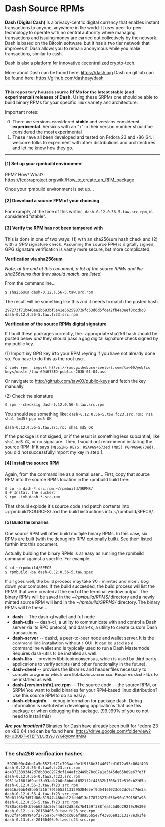 # Dash Source RPMs

**Dash (Digital Cash)** is a privacy-centric digital currency that
enables instant transactions to anyone, anywhere in the world. It uses
peer-to-peer technology to operate with no central authority where
managing transactions and issuing money are carried out collectively
by the network. Dash is based on the Bitcoin software, but it has a
two tier network that improves it. Dash allows you to remain anonymous
while you make transactions, similar to cash.

Dash is also a platform for innovative decentralized crypto-tech.

More about Dash can be found here: https://dash.org
Dash on github can be found here: https://github.com/dashpay/dash

----

**This repository houses source RPMs for the latest stable (and experimental) releases of Dash.** Using these SRPMs one should be able to build binary RPMs for your specific linux variety and architecture.

Important notes:

0. There are versions considered **stable** and versions considered **experimental**. Versions with an "x" in their version number should be considered the most experimental.
0. These have all been developed and tested on Fedora 23 and x86_64. I welcome folks to experiment with other distributions and architectures and let me know how they go.

----

#### [1]  Set up your rpmbuild environment

RPM? How? What?: https://fedoraproject.org/wiki/How_to_create_an_RPM_package

Once your rpmbuild environment is set up...

#### [2] Download a source RPM of your choosing

For example, at the time of this writing, `dash-0.12.0.56-5.taw.src.rpm`, is considered "stable".

#### [3] Verify the RPM has not been tampered with

This is done in one of two ways: (1) with an sha256sum hash check and (2) with a GPG signature check. Assuming the source RPM is digitally signed, GPG signature verification is vastly more secure, but more complicated.

**Verification via sha256sum**

*Note, at the end of this document, a list of the source RPMs and the sha256sums that they should match, are listed.*

From the commandline...

    $ sha256sum dash-0.12.0.56-5.taw.src.rpm

The result will be something like this and it needs to match the posted hash.

`
297273f71b040ea2b683bf1e41e562598736fc53d6d5fdef2fb4a3eef8cc2bc8  dash-0.12.0.56-5.taw.fc23.src.rpm
`

**Verification of the source RPMs digital signature**

If I built these packages correctly, their appropriate sha256 hash should be posted below _and_ they should pass a gpg digital signature check signed by my public key.

(1) Import my GPG key into your RPM keyring if you have not already done so. You have to do this as the root user.

    $ sudo rpm --import https://raw.githubusercontent.com/taw00/public-keys/master/taw-694673ED-public-2030-01-04.asc

Or navigate to http://github.com/taw00/public-keys and fetch the key manually

(2) Check the signature

    $ rpm --checksig dash-0.12.0.56-5.taw.src.rpm

You should see something like: `dash-0.12.0.56-5.taw.fc23.src.rpm: rsa sha1 (md5) pgp md5 OK`

`dash-0.12.0.56-5.taw.src.rp: sha1 md5 OK`

If the package is not signed, or if the result is something less subsantial, like `sha1 md5 OK`, or no signature. Then, I would not recommend installing the source RPM. If it says `(MISSING KEYS: RSA#694673ed (MD5) PGP#694673ed)`, you did not successfully import my key in step 1.


#### [4] Install the source RPM

Again, from the commandline as a normal user... First, copy that source RPM into the source RPMs location in the rpmbuild build tree:

    $ cp -a dash-*.src.rpm ~/rpmbuild/SRPMS/
    $ # Install the sucker:
    $ rpm -ivh dash-*.src.rpm

That should explode it's source code and patch contents into ~/rpmbuild/SOURCES/ and the build instructions into ~/rpmbuild/SPECS/.


#### [5] Build the binaries

One source RPM will often build multiple binary RPMs. In this case, six RPMs are built (with the debuginfo RPM optionally built). See them listed furthin into this document.

Actually building the binary RPMs is as easy as running the rpmbuild command against a specfile. For example:

    $ cd ~/rpmbuild/SPECS
    $ rpmbuild -ba dash-0.12.0.56-5.taw.spec

If all goes well, the build process may take 30+ minutes and nicely bog down your computer. If the build succeeded, the build process will list the RPMS that were created at the end of the terminal window output. The binary RPMs will be saved in the _~/rpmbuild/RPMS/_ directory and a newly minted source RPM will land in the _~/rpmbuild/SRPMS/_ directory. The binary RPMs will be these...

* **dash** -- The dash-qt wallet and full node
* **dash-utils** -- dash-cli, a utility to communicate with and control a Dash server via its RPC protocol, and dash-tx, a utility to create custom Dash transactions.
* **dash-server** -- dashd, a peer-to-peer node and wallet server. It is the command line installation without a GUI.  It can be used as a commandline wallet and is typically used to run a Dash Masternode. Requires dash-utils to be installed as well.
* **dash-libs** -- provides libbitcoinconsensus, which is used by third party applications to verify scripts (and other functionality in the future).
* **dash-devel** -- provides the libraries and header files necessary to compile programs which use libbitcoinconsensus. Requires dash-libs to be installed as well.
* **dash-[version info].src.rpm** -- The source code -- the source RPM, or SRPM
You want to build binaries for your RPM-based linux distribution? Use this source RPM to do so easily.
* **dash-debuginfo** -- debug information for package dash. Debug information is useful when developing applications that use this package or when debugging this package.
(99.999% of you do not need to install this)


***Are you impatient?*** Binaries for Dash have already been built for Fedora 23 on x86_64 and can be found here: https://drive.google.com/folderview?id=0B0BT-eTEFVLOdWJjWGRybW1tMjQ

----

### The sha256 verification hashes:

`
5976b00c4bbd1a5d5527e871c793aac9e1f9f30e3144079cd1072a53c068f493  dash-0.12.0.56-0.taw0.fc23.src.rpm
4c43723393d42d7db33c8277dcf144afc2449b7bc87a1a5b45de65b89e67fe3f  dash-0.12.0.56-0.taw2.fc23.src.rpm
1951fa168f369aff3a93ada7b0c8bbdbf6521f2f44532b1508c17e510cb2265a  dash-0.12.0.56-3.taw.fc23.src.rpm
d6616a0bb468be5f316f7955653f131295204e5ef9d54166023c62dc9cf7de3a  dash-0.12.0.56-4.taw.fc23.src.rpm
70e01f95c7d57d06a51547a46bdb12fddd613d17872327b056e90a1791567a98  dash-0.12.0.56-5.taw.fc23.src.rpm
7580ac8548cb9eb62ddc50c44d382d8a8c7b4159f388fea5c5d0d292f9c96390  dash-0.12.1.x-20160405.0.taw.fc23.src.rpm
8932fa45899946f2775a7b7449dbcc86afa8a56b5e7f43916e81313177e3b1fe  dash-0.13.0.x-20160405.0.taw.fc23.src.rpm`
